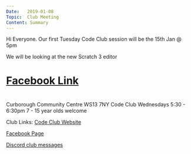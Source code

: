 ```yaml
---
Date:   2019-01-08
Topic:  Club Meeting
Content: Summary
---
```

Hi Everyone. Our first Tuesday Code Club session will be the 15th Jan @ 5pm

We will be looking at the new Scratch 3 editor

# [Facebook Link](https://www.facebook.com/1481985248595237/posts/1862606550533103/)

#
Curborough Community Centre
WS13 7NY
Code Club
Wednesdays 5:30 - 6:30pm
7 - 15 year olds welcome

Club Links:
[Code Club Website](https://lichfield-code-club.github.io/)

[Facebook Page](https://www.facebook.com/LichfieldCoders)

[Discord club messages](https://discord.gg/szz6xGK)
